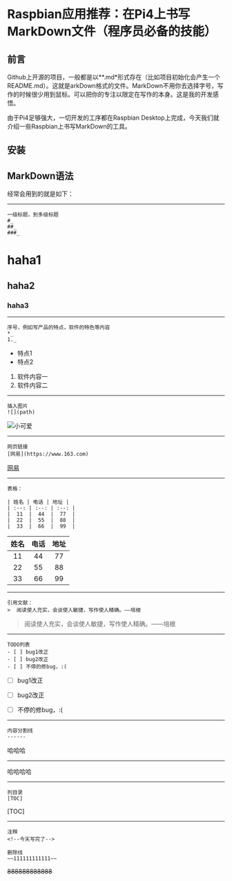 # Raspbian应用推荐：在Pi4上书写MarkDown文件（程序员必备的技能）

## 前言

Github上开源的项目，一般都是以**.md*形式存在（比如项目初始化会产生一个README.md）。这就是arkDown格式的文件。MarkDown不用你去选择字号，写作的时候很少用到鼠标。可以把你的专注以限定在写作的本身。这是我的开发感悟。

由于Pi4足够强大，一切开发的工序都在Raspbian Desktop上完成，今天我们就介绍一些Raspbian上书写MarkDown的工具。



## 安装





## MarkDown语法

经常会用到的就是如下：

-----

```
一级标题，到多级标题
#_ 
##_ 
###_

```



# haha1

## haha2

### haha3



-----

```
序号，例如写产品的特点，软件的特色等内容
*_ 
1._ 
```



* 特点1
* 特点2
1.  软件内容一
2.  软件内容二



-----

```
插入图片
![](path)
```

![小可爱](http://img.juimg.com/tuku/yulantu/140726/330632-140H620542138.jpg)



-----

```
网页链接
[网易](https://www.163.com)
```

[网易](https://www.163.com)



-----


```
表格：

| 姓名 | 电话 | 地址 |
| :--: | :--: | :--: |
|  11  |  44  |  77  |
|  22  |  55  |  88  |
|  33  |  66  |  99  |
```

| 姓名 | 电话 | 地址 |
| :--: | :--: | :--: |
|  11  |  44  |  77  |
|  22  |  55  |  88  |
|  33  |  66  |  99  |



-----

```
引用文献：
>  阅读使人充实，会谈使人敏捷，写作使人精确。——培根 
```



>  阅读使人充实，会谈使人敏捷，写作使人精确。——培根 



-----

```
TODO列表
- [ ] bug1改正
- [ ] bug2改正
- [ ] 不停的修bug，:(
```

- [ ] bug1改正
- [ ] bug2改正
- [ ] 不停的修bug，:(



-----

```
内容分割线
------
```

哈哈哈

------

哈哈哈哈



-----

```
列目录
[TOC]
```

[TOC]

-----



```
注释
<!--今天写完了-->

删除线
~~111111111111~~
```



~~888888888888~~

